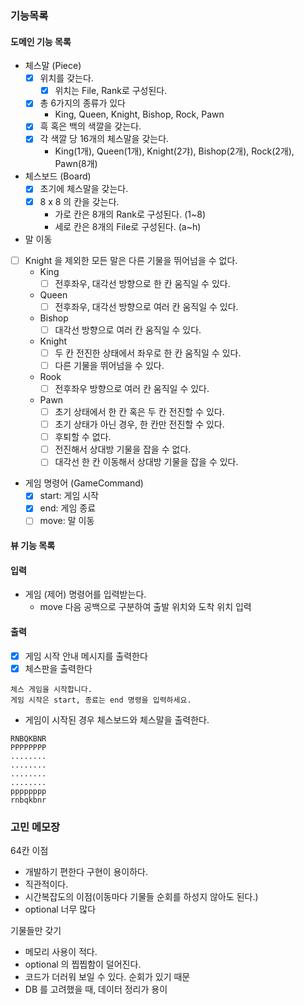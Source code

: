 ### 기능목록

#### 도메인 기능 목록

- 체스말 (Piece)
    - [x] 위치를 갖는다.
        - [x] 위치는 File, Rank로 구성된다.
    - [x] 총 6가지의 종류가 있다
        - King, Queen, Knight, Bishop, Rock, Pawn
    - [x] 흑 혹은 백의 색깔을 갖는다.
    - [x] 각 색깔 당 16개의 체스말을 갖는다.
        - King(1개), Queen(1개), Knight(2갸), Bishop(2개), Rock(2개), Pawn(8개)

- 체스보드 (Board)
    - [x] 초기에 체스말을 갖는다.
    - [x] 8 x 8 의 칸을 갖는다.
        - 가로 칸은 8개의 Rank로 구성된다. (1~8)
        - 세로 칸은 8개의 File로 구성된다. (a~h)

- 말 이동
- [ ] Knight 을 제외한 모든 말은 다른 기물을 뛰어넘을 수 없다.
    - King
        - [ ] 전후좌우, 대각선 방향으로 한 칸 움직일 수 있다.
    - Queen
        - [ ] 전후좌우, 대각선 방향으로 여러 칸 움직일 수 있다.
    - Bishop
        - [ ] 대각선 방향으로 여러 칸 움직일 수 있다.
    - Knight
        - [ ] 두 칸 전진한 상태에서 좌우로 한 칸 움직일 수 있다.
        - [ ] 다른 기물을 뛰어넘을 수 있다.
    - Rook
        - [ ] 전후좌우 방향으로 여러 칸 움직일 수 있다.
    - Pawn
        - [ ] 초기 상태에서 한 칸 혹은 두 칸 전진할 수 있다.
        - [ ] 초기 상태가 아닌 경우, 한 칸만 전진할 수 있다.
        - [ ] 후퇴할 수 없다.
        - [ ] 전진해서 상대방 기물을 잡을 수 없다.
        - [ ] 대각선 한 칸 이동해서 상대방 기물을 잡을 수 있다.

- 게임 명령어 (GameCommand)
    - [x] start: 게임 시작
    - [x] end: 게임 종료
    - [ ] move: 말 이동

#### 뷰 기능 목록

#### 입력

- 게임 (제어) 명령어를 입력받는다.
    - move 다음 공백으로 구분하여 출발 위치와 도착 위치 입력

#### 출력

- [x] 게임 시작 안내 메시지를 출력한다
- [x] 체스판을 출력한다

```
체스 게임을 시작합니다.
게임 시작은 start, 종료는 end 명령을 입력하세요.
```

- 게임이 시작된 경우 체스보드와 체스말을 출력한다.

```
RNBQKBNR
PPPPPPPP
........
........
........
........
pppppppp
rnbqkbnr
```

### 고민 메모장

64칸 이점

- 개발하기 편한다 구현이 용이하다.
- 직관적이다.
- 시간복잡도의 이점(이동마다 기물들 순회를 하성지 않아도 된다.)
- optional 너무 많다

기물들만 갖기

- 메모리 사용이 적다.
- optional 의 찝찝함이 덜어진다.
- 코드가 더러워 보일 수 있다. 순회가 있기 때문
- DB 를 고려했을 때, 데이터 정리가 용이
